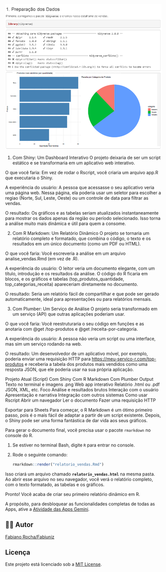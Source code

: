 <!-- 
  Tags: DadosIA
  Label: 📈 Analise de dados R
  Description: Análise de Vendas de uma Loja de Varejo
  path_hook: hookfigma.hook1
-->


![Screenshot](images/r.png)


1. Com Shiny: Um Dashboard Interativo
O projeto deixaria de ser um script estático e se transformaria em um aplicativo web interativo.

O que você faria: Em vez de rodar o Rscript, você criaria um arquivo app.R que executaria o Shiny.

A experiência do usuário: A pessoa que acessasse o seu aplicativo veria uma página web. Nessa página, ela poderia usar um seletor para escolher a regiao (Norte, Sul, Leste, Oeste) ou um controle de data para filtrar as vendas.

O resultado: Os gráficos e as tabelas seriam atualizados instantaneamente para mostrar os dados apenas da região ou período selecionado. Isso torna a análise muito mais dinâmica e útil para quem a consome.

2. Com R Markdown: Um Relatório Dinâmico
O projeto se tornaria um relatório completo e formatado, que combina o código, o texto e os resultados em um único documento (como um PDF ou HTML).

O que você faria: Você escreveria a análise em um arquivo analise_vendas.Rmd (em vez de .R).

A experiência do usuário: O leitor veria um documento elegante, com um título, introdução e os resultados da análise. O código do R ficaria em blocos, e os gráficos e tabelas (top_produtos_quantidade, top_categorias_receita) apareceriam diretamente no documento.

O resultado: Seria um relatório fácil de compartilhar e que pode ser gerado automaticamente, ideal para apresentações ou para relatórios mensais.

3. Com Plumber: Um Serviço de Análise
O projeto seria transformado em um serviço (API) que outras aplicações poderiam usar.

O que você faria: Você reestruturaria o seu código em funções e as anotaria com @get /top-produtos e @get /receita-por-categoria.

A experiência do usuário: A pessoa não veria um script ou uma interface, mas sim um serviço rodando na web.

O resultado: Um desenvolvedor de um aplicativo móvel, por exemplo, poderia enviar uma requisição HTTP para https://meu-servico-r.com/top-produtos e receberia a tabela dos produtos mais vendidos como uma resposta JSON, que ele poderia usar na sua própria aplicação.

Projeto Atual (Script)	Com Shiny	Com R Markdown	Com Plumber
Output	Texto no terminal e imagens .png	Web app interativo	Relatório .html ou .pdf	JSON, XML, etc.
Foco	Análise e resultados brutos	Interação com o usuário	Apresentação e narrativa	Integração com outros sistemas
Como usar	Rscript	Abrir um navegador	Ler o documento	Fazer uma requisição HTTP

Exportar para Sheets
Para começar, o R Markdown é um ótimo primeiro passo, pois é o mais fácil de adaptar a partir de um script existente. Depois, o Shiny pode ser uma forma fantástica de dar vida aos seus gráficos.


Para gerar o documento final, você precisa usar o pacote `rmarkdown` no console do R.

1.  Se estiver no terminal Bash, digite `R` para entrar no console.
2.  Rode o seguinte comando:

    ```R
    rmarkdown::render("relatorio_vendas.Rmd")
    ```

Isso criará um arquivo chamado **`relatorio_vendas.html`** na mesma pasta. Ao abrir esse arquivo no seu navegador, você verá o relatório completo, com o texto formatado, as tabelas e os gráficos.

Pronto! Você acaba de criar seu primeiro relatório dinâmico em R.

A propósito, para desbloquear as funcionalidades completas de todas as Apps, ative a [Atividade das Apps Gemini](https://myactivity.google.com/product/gemini).


## 👨‍💻 Autor

[Fabiano Rocha/Fabiuniz](https://github.com/SeuUsuarioGitHub)

## Licença

Este projeto está licenciado sob a [MIT License](LICENSE).
